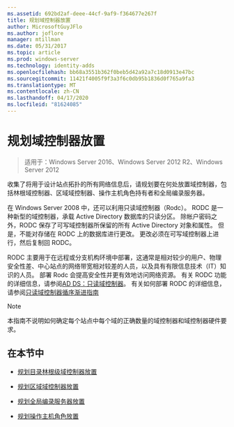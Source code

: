 ```yaml
---
ms.assetid: 692bd2af-deee-44cf-9af9-f364677e267f
title: 规划域控制器放置
author: MicrosoftGuyJFlo
ms.author: joflore
manager: mtillman
ms.date: 05/31/2017
ms.topic: article
ms.prod: windows-server
ms.technology: identity-adds
ms.openlocfilehash: bb68a3551b362f0beb5d42a92a7c18d0913e47bc
ms.sourcegitcommit: 11421f4005f9f3a3f6c0db95b1836d0f765a9fa3
ms.translationtype: MT
ms.contentlocale: zh-CN
ms.lasthandoff: 04/17/2020
ms.locfileid: "81624085"
---
```

# <a name="planning-domain-controller-placement"></a>规划域控制器放置

> 适用于：Windows Server 2016、Windows Server 2012 R2、Windows Server 2012

收集了将用于设计站点拓扑的所有网络信息后，请规划要在何处放置域控制器，包括林根域控制器、区域域控制器、操作主机角色持有者和全局编录服务器。

在 Windows Server 2008 中，还可以利用只读域控制器（Rodc）。 RODC 是一种新型的域控制器，承载 Active Directory 数据库的只读分区。 除帐户密码之外，RODC 保存了可写域控制器所保留的所有 Active Directory 对象和属性。 但是，不能对存储在 RODC 上的数据库进行更改。 更改必须在可写域控制器上进行，然后复制回 RODC。

RODC 主要用于在远程或分支机构环境中部署，这通常是相对较少的用户、物理安全性差、中心站点的网络带宽相对较差的人员，以及具有有限信息技术（IT）知识的人员。 部署 Rodc 会提高安全性并更有效地访问网络资源。 有关 RODC 功能的详细信息，请参阅[AD DS：只读域控制器](https://docs.microsoft.com/previous-versions/windows/it-pro/windows-server-2008-R2-and-2008/cc732801(v=ws.10))。 有关如何部署 RODC 的详细信息，请参阅[只读域控制器循序渐进指南](https://docs.microsoft.com/previous-versions/windows/it-pro/windows-server-2008-R2-and-2008/cc772234(v=ws.10))

> [!NOTE]
> 本指南不说明如何确定每个站点中每个域的正确数量的域控制器和域控制器硬件要求。

## <a name="in-this-section"></a>在本节中

- [规划目录林根级域控制器放置](../../ad-ds/plan/Planning-Forest-Root-Domain-Controller-Placement.md)

- [规划区域域控制器放置](../../ad-ds/plan/Planning-Regional-Domain-Controller-Placement.md)

- [规划全局编录服务器放置](../../ad-ds/plan/Planning-Global-Catalog-Server-Placement.md)

- [规划操作主机角色放置](../../ad-ds/plan/Planning-Operations-Master-Role-Placement.md)

